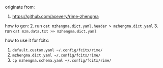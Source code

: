 
originate from:
1. https://github.com/acevery/rime-zhengma

how to gen:
2. run `cat mzhengma.dict.yaml.header > mzhengma.dict.yaml`
3. run `cat mzm.data.txt >> mzhengma.dict.yaml`

how to use it for fcitx:
1. `default.custom.yaml ~/.config/fcitx/rime/ `
2. `mzhengma.dict.yaml ~/.config/fcitx/rime/ `
3. `cp mzhengma.schema.yaml ~/.config/fcitx/rime/`


